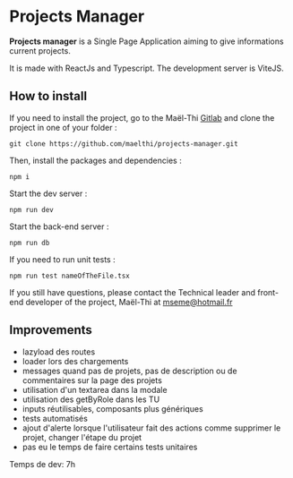 # Projects Manager

**Projects manager** is a Single Page Application aiming to give informations current projects.

It is made with ReactJs and Typescript. The development server is ViteJS.

## How to install

If you need to install the project, go to the Maël-Thi [Gitlab](https://github.com/maelthi/projects-manager) and clone the project in one of your folder :

```
git clone https://github.com/maelthi/projects-manager.git
```

Then, install the packages and dependencies :

```
npm i
```

Start the dev server :

```
npm run dev
```

Start the back-end server :

```
npm run db
```

If you need to run unit tests :

```
npm run test nameOfTheFile.tsx
```

If you still have questions, please contact the Technical leader and front-end developer of the project, Maël-Thi at mseme@hotmail.fr

## Improvements

- lazyload des routes
- loader lors des chargements
- messages quand pas de projets, pas de description ou de commentaires sur la page des projets
- utilisation d'un textarea dans la modale
- utilisation des getByRole dans les TU
- inputs réutilisables, composants plus génériques
- tests automatisés
- ajout d'alerte lorsque l'utilisateur fait des actions comme supprimer le projet, changer l'étape du projet
- pas eu le temps de faire certains tests unitaires

Temps de dev: 7h
